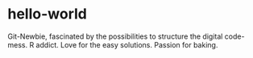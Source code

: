 # hello-world
Git-Newbie, fascinated by the possibilities to structure the digital code-mess. R addict. Love for the easy solutions. Passion for baking.
